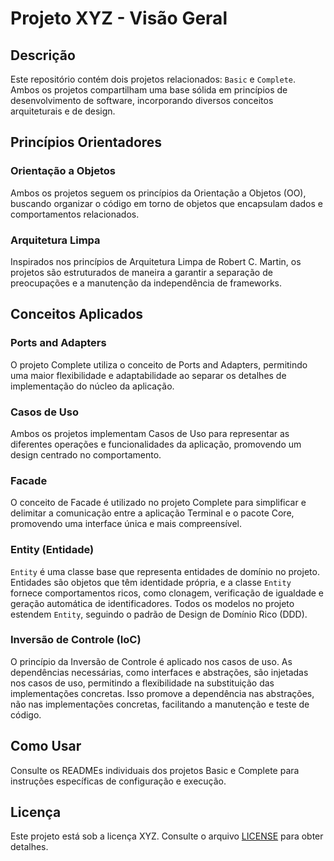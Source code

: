 # Projeto XYZ - Visão Geral

## Descrição

Este repositório contém dois projetos relacionados: `Basic` e `Complete`. Ambos os projetos compartilham uma base sólida em princípios de desenvolvimento de software, incorporando diversos conceitos arquiteturais e de design.

## Princípios Orientadores

### Orientação a Objetos

Ambos os projetos seguem os princípios da Orientação a Objetos (OO), buscando organizar o código em torno de objetos que encapsulam dados e comportamentos relacionados.

### Arquitetura Limpa

Inspirados nos princípios de Arquitetura Limpa de Robert C. Martin, os projetos são estruturados de maneira a garantir a separação de preocupações e a manutenção da independência de frameworks.

## Conceitos Aplicados

### Ports and Adapters

O projeto Complete utiliza o conceito de Ports and Adapters, permitindo uma maior flexibilidade e adaptabilidade ao separar os detalhes de implementação do núcleo da aplicação.

### Casos de Uso

Ambos os projetos implementam Casos de Uso para representar as diferentes operações e funcionalidades da aplicação, promovendo um design centrado no comportamento.

### Facade

O conceito de Facade é utilizado no projeto Complete para simplificar e delimitar a comunicação entre a aplicação Terminal e o pacote Core, promovendo uma interface única e mais compreensível.

### Entity (Entidade)

`Entity` é uma classe base que representa entidades de domínio no projeto. Entidades são objetos que têm identidade própria, e a classe `Entity` fornece comportamentos ricos, como clonagem, verificação de igualdade e geração automática de identificadores. Todos os modelos no projeto estendem `Entity`, seguindo o padrão de Design de Domínio Rico (DDD).

### Inversão de Controle (IoC)

O princípio da Inversão de Controle é aplicado nos casos de uso. As dependências necessárias, como interfaces e abstrações, são injetadas nos casos de uso, permitindo a flexibilidade na substituição das implementações concretas. Isso promove a dependência nas abstrações, não nas implementações concretas, facilitando a manutenção e teste de código.

## Como Usar

Consulte os READMEs individuais dos projetos Basic e Complete para instruções específicas de configuração e execução.

## Licença

Este projeto está sob a licença XYZ. Consulte o arquivo [LICENSE](LICENSE) para obter detalhes.
